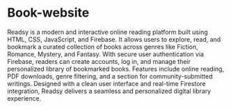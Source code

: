 # Book-website
Readsy is a modern and interactive online reading platform built using HTML, CSS, JavaScript, and Firebase. It allows users to explore, read, and bookmark a curated collection of books across genres like Fiction, Romance, Mystery, and Fantasy. With secure user authentication via Firebase, readers can create accounts, log in, and manage their personalized library of bookmarked books. Features include online reading, PDF downloads, genre filtering, and a section for community-submitted writings. Designed with a clean user interface and real-time Firestore integration, Readsy delivers a seamless and personalized digital library experience.
